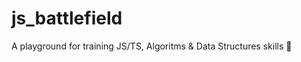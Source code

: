 # js_battlefield


 
A playground for training JS/TS, Algoritms & Data Structures skills 💛 <br />



